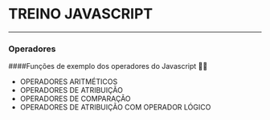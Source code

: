 # TREINO JAVASCRIPT #
---
### Operadores ###

####Funções de exemplo dos operadores do Javascript 👨‍💻

- OPERADORES ARITMÉTICOS 
- OPERADORES DE ATRIBUIÇÃO 
- OPERADORES DE COMPARAÇÃO
- OPERADORES DE ATRIBUIÇÃO COM OPERADOR LÓGICO
